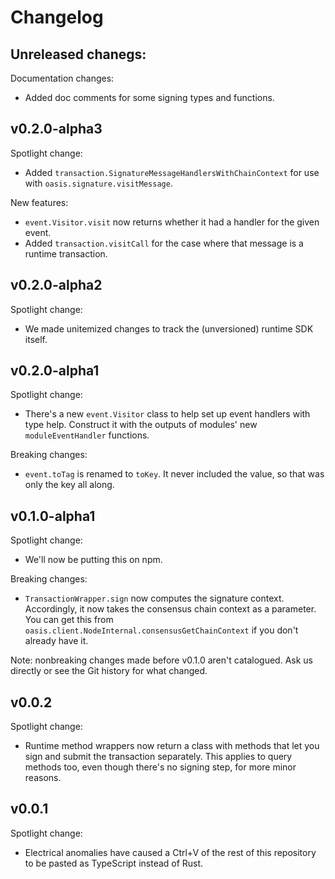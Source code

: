 # Changelog

## Unreleased chanegs:

Documentation changes:
- Added doc comments for some signing types and functions.

## v0.2.0-alpha3

Spotlight change:

- Added `transaction.SignatureMessageHandlersWithChainContext` for use with
  `oasis.signature.visitMessage`.

New features:

- `event.Visitor.visit` now returns whether it had a handler for the given
  event.
- Added `transaction.visitCall` for the case where that message is a runtime
  transaction.

## v0.2.0-alpha2

Spotlight change:

- We made unitemized changes to track the (unversioned) runtime SDK itself.

## v0.2.0-alpha1

Spotlight change:

- There's a new `event.Visitor` class to help set up event handlers with type
  help.
  Construct it with the outputs of modules' new `moduleEventHandler`
  functions.

Breaking changes:

- `event.toTag` is renamed to `toKey`.
  It never included the value, so that was only the key all along.

## v0.1.0-alpha1

Spotlight change:

- We'll now be putting this on npm.

Breaking changes:

- `TransactionWrapper.sign` now computes the signature context.
  Accordingly, it now takes the consensus chain context as a parameter.
  You can get this from `oasis.client.NodeInternal.consensusGetChainContext` if
  you don't already have it.

Note: nonbreaking changes made before v0.1.0 aren't catalogued.
Ask us directly or see the Git history for what changed.

## v0.0.2

Spotlight change:

- Runtime method wrappers now return a class with methods that let you sign
  and submit the transaction separately.
  This applies to query methods too, even though there's no signing step, for
  more minor reasons.

## v0.0.1

Spotlight change:

- Electrical anomalies have caused a Ctrl+V of the rest of this repository
  to be pasted as TypeScript instead of Rust.
